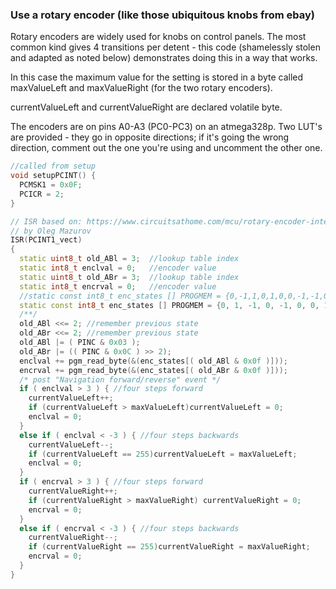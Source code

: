 ### Use a rotary encoder (like those ubiquitous knobs from ebay)
Rotary encoders are widely used for knobs on control panels. The most common kind gives 4 transitions per detent - this code (shamelessly stolen and adapted as noted below) demonstrates doing this in a way that works. 

In this case the maximum value for the setting is stored in a byte called maxValueLeft and maxValueRight (for the two rotary encoders). 

currentValueLeft and currentValueRight are declared volatile byte. 

The encoders are on pins A0-A3 (PC0-PC3) on an atmega328p. Two LUT's are provided - they go in opposite directions; if it's going the wrong direction, comment out the one you're using and uncomment the other one. 

```c++
//called from setup
void setupPCINT() {
  PCMSK1 = 0x0F;
  PCICR = 2;
}

// ISR based on: https://www.circuitsathome.com/mcu/rotary-encoder-interrupt-service-routine-for-avr-micros/
// by Oleg Mazurov
ISR(PCINT1_vect)
{
  static uint8_t old_ABl = 3;  //lookup table index
  static int8_t enclval = 0;   //encoder value
  static uint8_t old_ABr = 3;  //lookup table index
  static int8_t encrval = 0;   //encoder value
  //static const int8_t enc_states [] PROGMEM = {0,-1,1,0,1,0,0,-1,-1,0,0,1,0,1,-1,0};  //encoder lookup table
  static const int8_t enc_states [] PROGMEM = {0, 1, -1, 0, -1, 0, 0, 1, 1, 0, 0, -1, 0, -1, 1, 0}; // reversed encoder table
  /**/
  old_ABl <<= 2; //remember previous state
  old_ABr <<= 2; //remember previous state
  old_ABl |= ( PINC & 0x03 );
  old_ABr |= (( PINC & 0x0C ) >> 2);
  enclval += pgm_read_byte(&(enc_states[( old_ABl & 0x0f )]));
  encrval += pgm_read_byte(&(enc_states[( old_ABr & 0x0f )]));
  /* post "Navigation forward/reverse" event */
  if ( enclval > 3 ) { //four steps forward
    currentValueLeft++;
    if (currentValueLeft > maxValueLeft)currentValueLeft = 0;
    enclval = 0;
  }
  else if ( enclval < -3 ) { //four steps backwards
    currentValueLeft--;
    if (currentValueLeft == 255)currentValueLeft = maxValueLeft;
    enclval = 0;
  }
  if ( encrval > 3 ) { //four steps forward
    currentValueRight++;
    if (currentValueRight > maxValueRight) currentValueRight = 0;
    encrval = 0;
  }
  else if ( encrval < -3 ) { //four steps backwards
    currentValueRight--;
    if (currentValueRight == 255)currentValueRight = maxValueRight;
    encrval = 0;
  }
}
```
